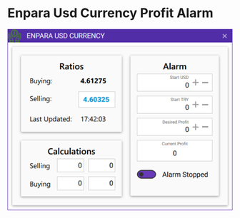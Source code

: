 Enpara Usd Currency Profit Alarm
================================

![screenshot01](sources/screenshot01.png)
